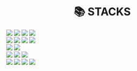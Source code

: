 

<div align=center><h1>📚 STACKS</h1></div>
  <img src="https://img.shields.io/badge/java-007396?style=for-the-badge&logo=java&logoColor=white"> 
  <img src="https://img.shields.io/badge/python-3776AB?style=for-the-badge&logo=python&logoColor=white"> 
  <img src="https://img.shields.io/badge/C-A8B9CC?style=for-the-badge&logo=C&logoColor=white">
  <img src="https://img.shields.io/badge/arduino-00878F?style=for-the-badge&logo=arduino&logoColor=white">
  <br>
  <img src="https://img.shields.io/badge/HTML5-E34F26?style=for-the-badge&logo=HTML5&logoColor=white"> 
  <img src="https://img.shields.io/badge/CSS-1572B6?style=for-the-badge&logo=CSS3&logoColor=white"> 
  <img src="https://img.shields.io/badge/Javascript-F7DF1E?style=for-the-badge&logo=JavaScript&logoColor=white"> 
  <img src="https://img.shields.io/badge/jquery-0769AD?style=for-the-badge&logo=jQuery&logoColor=white"> 
  <br>
  <img src="https://img.shields.io/badge/mysql-4479A1?style=for-the-badge&logo=MySQL&logoColor=white"> 
  <img src="https://img.shields.io/badge/mariadb-003545?style=for-the-badge&logo=MariaDB&logoColor=white">
  <br>
  <img src="https://img.shields.io/badge/Spring-6DB33F?style=for-the-badge&logo=Spring&logoColor=white">
  <img src="https://img.shields.io/badge/eclipseide-2C2255?style=for-the-badge&logo=Eclipse IDE&logoColor=white"> 
  <img src="https://img.shields.io/badge/visualstudio-5C2D91?style=for-the-badge&logo=visualstudio&logoColor=white"> 
  <br>
  <img src="https://img.shields.io/badge/Raspberry Pi-3776AB?style=for-the-badge&logo=Raspberry Pi&logoColor=white">
  <img src="https://img.shields.io/badge/CentOs-262577?style=for-the-badge&logo=CentOs&logoColor=white">
  <img src="https://img.shields.io/badge/AmazonAWS-232F3E?style=for-the-badge&logo=Amazon AWS&logoColor=white">
  <img src="https://img.shields.io/badge/ApacheTomcat-F8DC75?style=for-the-badge&logo=Apache Tomcat&logoColor=white">
  <br>
  
</div>
